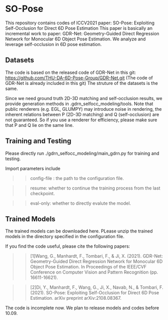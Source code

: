 # SO-Pose
This repository contains codes of ICCV2021 paper: SO-Pose: Exploiting Self-Occlusion for Direct 6D Pose Estimation
This paper is basically an incremental work to paper: GDR-Net: Geometry-Guided Direct Regression Network for Monocular 6D Object Pose Estimation.
We analyze and leverage self-occlusion in 6D pose estimation.

Datasets
----------
The code is based on the released code of GDR-Net in this git: https://github.com/THU-DA-6D-Pose-Group/GDR-Net.git (The code of GDR-Net is already included in this git)
The struture of the datasets is the same.

Since we need ground truth 2D-3D matching and self-occlusion results, we provide generation methods in .gdrn_selfocc_modeling/tools.
Note that public renderers (e.g. EGL, GLUMPY) may introduce noise in rendering, the inherent relations between P (2D-3D matching) and Q (self-occlusion) are not guaranteed. So if you use a renderer for efficiency, please make sure that P and Q lie on the same line.

Training and Testing
----------------
Please directly run ./gdrn_selfocc_modeling/main_gdrn.py for training and testing.

Import parameters include
>> config-file : the path to the configuration file.

>> resume: whether to continue the training process from the last checkpoint.

>> eval-only: whether to directly evalute the model.

Trained Models
--------------
The trained models can be downloaded here.
PLease unzip the trained models in the directory specified in the configuration file.

If you find the code useful, please cite the following papers:

>>[1]Wang, G., Manhardt, F., Tombari, F., & Ji, X. (2021). GDR-Net: Geometry-Guided Direct Regression Network for Monocular 6D Object Pose Estimation. In Proceedings of the IEEE/CVF Conference on Computer Vision and Pattern Recognition (pp. 16611-16621).

>>[2]Di, Y., Manhardt, F., Wang, G., Ji, X., Navab, N., & Tombari, F. (2021). SO-Pose: Exploiting Self-Occlusion for Direct 6D Pose Estimation. arXiv preprint arXiv:2108.08367.

The code is incomplete now. We plan to release models and codes before 10.09.
